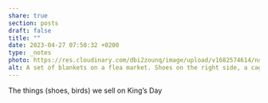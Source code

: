 ```yaml
---
share: true
section: posts
draft: false
title: ""
date: 2023-04-27 07:50:32 +0200
type: _notes
photo: https://res.cloudinary.com/dbi2zounq/image/upload/v1682574614/noxkqbsgr0yupsjw8xwj.jpg
alt: A set of blankets on a flea market. Shoes on the right side, a cage with two birds on the left.
---
```



The things (shoes, birds) we sell on King’s Day
